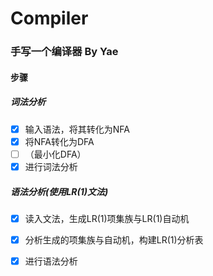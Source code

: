 # Compiler

### 手写一个编译器     By Yae

#### 步骤

##### 词法分析

- [x] 输入语法，将其转化为NFA
- [x] 将NFA转化为DFA
- [ ] （最小化DFA）
- [x] 进行词法分析

##### 语法分析(使用LR(1)文法)

- [x] 读入文法，生成LR(1)项集族与LR(1)自动机
- [x] 分析生成的项集族与自动机，构建LR(1)分析表
- [x] 进行语法分析

